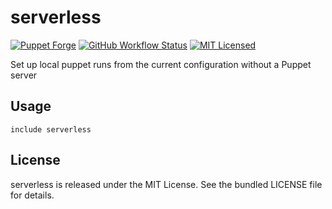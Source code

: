 serverless
==============

[![Puppet Forge](https://img.shields.io/puppetforge/v/halyard/serverless.svg)](https://forge.puppetlabs.com/halyard/serverless)
[![GitHub Workflow Status](https://img.shields.io/actions/github/workflow/status/halyard/puppet-serverless/build.yml?branch=main)](https://github.com/halyard/puppet-serverless/actions)
[![MIT Licensed](https://img.shields.io/badge/license-MIT-green.svg)](https://tldrlegal.com/license/mit-license)

Set up local puppet runs from the current configuration without a Puppet server

## Usage

```puppet
include serverless
```

## License

serverless is released under the MIT License. See the bundled LICENSE file for details.

